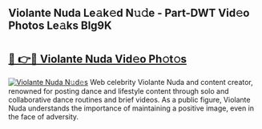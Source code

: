 ## Violante Nuda Le𝚊k𝚎d N𝚞𝚍e - Part-DWT Vid𝚎o Photos Le𝚊ks Blg9K

# <h2><a href="http://fbbxhz.evod.top/?m=Violante+Nuda">🔗 👉🔴 Violante Nuda Vid𝚎o Ph𝚘t𝚘s</a></h2>

[![Violante Nuda N𝚞d𝚎s](https://i.imgur.com/8V9OHl7.gif)](http://fbbxhz.evod.top/?m=Violante+Nuda)
Web celebrity Violante Nuda and content creator, renowned for posting dance and lifestyle content through solo and collaborative dance routines and brief videos. As a public figure, Violante Nuda understands the importance of maintaining a positive image, even in the face of adversity. 
